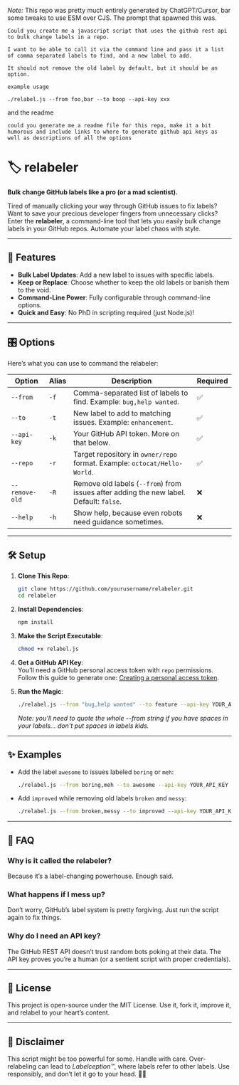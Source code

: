 _Note:_ This repo was pretty much entirely generated by ChatGPT/Cursor, bar some tweaks to use ESM over CJS. The prompt that spawned this was.

```
Could you create me a javascript script that uses the github rest api to bulk change labels in a repo. 

I want to be able to call it via the command line and pass it a list of comma separated labels to find, and a new label to add. 

It should not remove the old label by default, but it should be an option. 

example usage 

./relabel.js --from foo,bar --to boop --api-key xxx
```

and the readme 
```
could you generate me a readme file for this repo, make it a bit humorous and include links to where to generate github api keys as well as descriptions of all the options
```

# 🏷️ relabeler

**Bulk change GitHub labels like a pro (or a mad scientist).**

Tired of manually clicking your way through GitHub issues to fix labels? Want to save your precious developer fingers from unnecessary clicks? Enter the **relabeler**, a command-line tool that lets you easily bulk change labels in your GitHub repos. Automate your label chaos with style.

---

## 🚀 Features

-   **Bulk Label Updates**: Add a new label to issues with specific labels.
-   **Keep or Replace**: Choose whether to keep the old labels or banish them to the void.
-   **Command-Line Power**: Fully configurable through command-line options.
-   **Quick and Easy**: No PhD in scripting required (just Node.js)!

---

## 🎛️ Options

Here’s what you can use to command the relabeler:

| Option         | Alias | Description                                                                            | Required |
| -------------- | ----- | -------------------------------------------------------------------------------------- | -------- |
| `--from`       | `-f`  | Comma-separated list of labels to find. Example: `bug,help wanted`.                    | ✅       |
| `--to`         | `-t`  | New label to add to matching issues. Example: `enhancement`.                           | ✅       |
| `--api-key`    | `-k`  | Your GitHub API token. More on that below.                                             | ✅       |
| `--repo`       | `-r`  | Target repository in `owner/repo` format. Example: `octocat/Hello-World`.              | ✅       |
| `--remove-old` | `-R`  | Remove old labels (`--from`) from issues after adding the new label. Default: `false`. | ❌       |
| `--help`       | `-h`  | Show help, because even robots need guidance sometimes.                                | ❌       |

---

## 🛠️ Setup

1. **Clone This Repo**:

    ```bash
    git clone https://github.com/yourusername/relabeler.git
    cd relabeler
    ```

2. **Install Dependencies**:

    ```bash
    npm install
    ```

3. **Make the Script Executable**:

    ```bash
    chmod +x relabel.js
    ```

4. **Get a GitHub API Key**:  
   You’ll need a GitHub personal access token with `repo` permissions.  
   Follow this guide to generate one: [Creating a personal access token](https://docs.github.com/en/github/authenticating-to-github/creating-a-personal-access-token).

5. **Run the Magic**:
    ```bash
    ./relabel.js --from "bug,help wanted" --to feature --api-key YOUR_API_KEY --repo owner/repo
    ```
    
    _Note: you'll need to quote the whole --from string if you have spaces in your labels... don't put spaces in labels kids._

---

## ✨ Examples

-   Add the label `awesome` to issues labeled `boring` or `meh`:

    ```bash
    ./relabel.js --from boring,meh --to awesome --api-key YOUR_API_KEY --repo owner/repo
    ```

-   Add `improved` while removing old labels `broken` and `messy`:
    ```bash
    ./relabel.js --from broken,messy --to improved --api-key YOUR_API_KEY --repo owner/repo --remove-old
    ```

---

## 🤔 FAQ

### **Why is it called the relabeler?**

Because it’s a label-changing powerhouse. Enough said.

### **What happens if I mess up?**

Don’t worry, GitHub’s label system is pretty forgiving. Just run the script again to fix things.

### **Why do I need an API key?**

The GitHub REST API doesn’t trust random bots poking at their data. The API key proves you’re a human (or a sentient script with proper credentials).

---

## 📄 License

This project is open-source under the MIT License. Use it, fork it, improve it, and relabel to your heart’s content.

---

## 🚨 Disclaimer

This script might be too powerful for some. Handle with care. Over-relabeling can lead to _Labelception™_, where labels refer to other labels. Use responsibly, and don’t let it go to your head. 👨‍🔬
